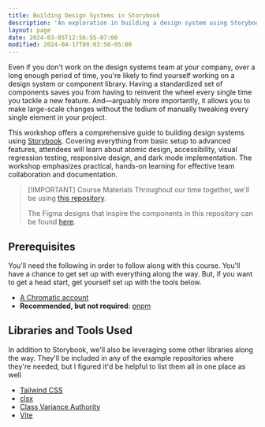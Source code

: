 ```yaml
---
title: Building Design Systems in Storybook
description: 'An exploration in building a design system using Storybook.'
layout: page
date: 2024-03-05T12:56:55-07:00
modified: 2024-04-17T09:03:56-05:00
---
```


Even if you don't work on the design systems team at your company, over a long enough period of time, you're likely to find yourself working on a design system or component library. Having a standardized set of components saves you from having to reinvent the wheel every single time you tackle a new feature. And—arguably more importantly, it allows you to make large-scale changes without the tedium of manually tweaking every single element in your project.

This workshop offers a comprehensive guide to building design systems using [Storybook](https://storybook.js.org). Covering everything from basic setup to advanced features, attendees will learn about atomic design, accessibility, visual regression testing, responsive design, and dark mode implementation. The workshop emphasizes practical, hands-on learning for effective team collaboration and documentation.

> [!IMPORTANT] Course Materials
> Throughout our time together, we'll be using [this repository](https://github.com/stevekinney/anthology).
>
> The Figma designs that inspire the components in this repository can be found [here](https://www.figma.com/file/Qhb4PJucNK8bgvf4N65Jrm/Anthology?type=design&node-id=0%3A1&mode=design&t=Dr1OUnsNFnelFSUN-1).

## Prerequisites

You'll need the following in order to follow along with this course. You'll have a chance to get set up with everything along the way. But, if you want to get a head start, get yourself set up with the tools below.

- [A Chromatic account](https://www.chromatic.com/)
- **Recommended, but not required**: [pnpm](https://pnpm.io/installation)

## Libraries and Tools Used

In addition to Storybook, we'll also be leveraging some other libraries along the way. They'll be included in any of the example repositories where they're needed, but I figured it'd be helpful to list them all in one place as well

- [Tailwind CSS](https://tailwindcss.com)
- [clsx](https://npm.im/clsx)
- [Class Variance Authority](https://cva.style/docs)
- [Vite](https://vite.dev)
